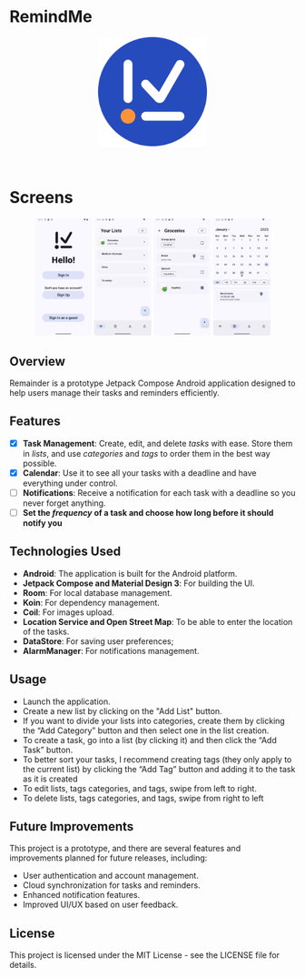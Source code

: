 # RemindMe

<div align="center">
<img width="192" height="192" src="images/RemindMe-logo.png" align="center" alt="">
</div>
<br></br>

# Screens

<div align="left">

<div align="center">
    <img src="images/welcome_screen.png" width="20%"  alt=""/>
    <img src="images/yourlists_screen.png" width="20%"  alt=""/>
    <img src="images/tasksonlist_screen.png" width="20%"  alt=""/>
    <img src="images/calendar_screen.png" width="20%"  alt=""/>
</div>
</div>

## Overview

Remainder is a prototype Jetpack Compose Android application designed to help users manage their tasks and reminders efficiently.

## Features

- [x] **Task Management**: Create, edit, and delete _tasks_ with ease. Store them in _lists_, and use _categories_ and _tags_ to order them in the best way possible.
- [x] **Calendar**: Use it to see all your tasks with a deadline and have everything under control.
- [ ] **Notifications**: Receive a notification for each task with a deadline so you never forget anything.
- [ ] **Set the _frequency_ of a task and choose how long before it should notify you**

## Technologies Used

- **Android**: The application is built for the Android platform.
- **Jetpack Compose and Material Design 3**: For building the UI.
- **Room**: For local database management.
- **Koin**: For dependency management.
- **Coil**: For images upload.
- **Location Service and Open Street Map**: To be able to enter the location of the tasks.
- **DataStore**: For saving user preferences;
- **AlarmManager**: For notifications management.

## Usage

- Launch the application.
- Create a new list by clicking on the "Add List" button.
- If you want to divide your lists into categories, create them by clicking the “Add Category” button and then select one in the list creation.
- To create a task, go into a list (by clicking it) and then click the “Add Task” button.
- To better sort your tasks, I recommend creating tags (they only apply to the current list) by clicking the “Add Tag” button and adding it to the task as it is created
- To edit lists, tags categories, and tags, swipe from left to right.
- To delete lists, tags categories, and tags, swipe from right to left

## Future Improvements

This project is a prototype, and there are several features and improvements planned for future releases, including:

- User authentication and account management.
- Cloud synchronization for tasks and reminders.
- Enhanced notification features.
- Improved UI/UX based on user feedback.

## License

This project is licensed under the MIT License - see the LICENSE file for details.
